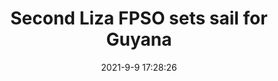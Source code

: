 ---
"title": "Second Liza FPSO sets sail for Guyana"
"date": "2021-9-9 17:28:26"
"feed_name": "OFFSHOREMAG"
"feed_website": "https://www.offshore-mag.com/"
"feed_rss": "https://www.offshore-mag.com/__rss/website-scheduled-content.xml?input=%7B%22sectionAlias%22%3A%22home%22%7D"
"link": "https://www.offshore-mag.com/rigs-vessels/article/14210060/second-liza-fpso-sets-sail-for-guyana"
"file": "_posts/-ffa89c9e66281da26459b39e7b5c9a957c4b88a2.md"
"accident": "1"
"drilling": "0"
---